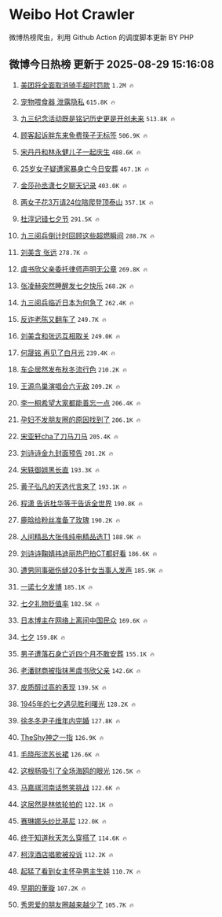 # Weibo Hot Crawler 



微博热榜爬虫，利用 Github Action 的调度脚本更新 BY PHP 


## 微博今日热榜 更新于 2025-08-29 15:16:08 
1. [美团将全面取消骑手超时罚款](https://s.weibo.com/weibo?q=%23%E7%BE%8E%E5%9B%A2%E5%B0%86%E5%85%A8%E9%9D%A2%E5%8F%96%E6%B6%88%E9%AA%91%E6%89%8B%E8%B6%85%E6%97%B6%E7%BD%9A%E6%AC%BE%23&t=31&band_rank=1&Refer=top) `1.2M 🔥` 

1. [宠物喂食器 泄露隐私](https://s.weibo.com/weibo?q=%E5%AE%A0%E7%89%A9%E5%96%82%E9%A3%9F%E5%99%A8%20%E6%B3%84%E9%9C%B2%E9%9A%90%E7%A7%81&t=31&band_rank=2&Refer=top) `615.8K 🔥` 

1. [九三纪念活动既是铭记历史更是开创未来](https://s.weibo.com/weibo?q=%23%E4%B9%9D%E4%B8%89%E7%BA%AA%E5%BF%B5%E6%B4%BB%E5%8A%A8%E6%97%A2%E6%98%AF%E9%93%AD%E8%AE%B0%E5%8E%86%E5%8F%B2%E6%9B%B4%E6%98%AF%E5%BC%80%E5%88%9B%E6%9C%AA%E6%9D%A5%23&t=31&band_rank=3&Refer=top) `513.8K 🔥` 

1. [顾客起诉胖东来免费筷子无标签](https://s.weibo.com/weibo?q=%23%E9%A1%BE%E5%AE%A2%E8%B5%B7%E8%AF%89%E8%83%96%E4%B8%9C%E6%9D%A5%E5%85%8D%E8%B4%B9%E7%AD%B7%E5%AD%90%E6%97%A0%E6%A0%87%E7%AD%BE%23&t=31&band_rank=4&Refer=top) `506.9K 🔥` 

1. [宋丹丹和林永健儿子一起庆生](https://s.weibo.com/weibo?q=%23%E5%AE%8B%E4%B8%B9%E4%B8%B9%E5%92%8C%E6%9E%97%E6%B0%B8%E5%81%A5%E5%84%BF%E5%AD%90%E4%B8%80%E8%B5%B7%E5%BA%86%E7%94%9F%23&t=31&band_rank=5&Refer=top) `488.6K 🔥` 

1. [25岁女子疑遭家暴身亡今日安葬](https://s.weibo.com/weibo?q=%2325%E5%B2%81%E5%A5%B3%E5%AD%90%E7%96%91%E9%81%AD%E5%AE%B6%E6%9A%B4%E8%BA%AB%E4%BA%A1%E4%BB%8A%E6%97%A5%E5%AE%89%E8%91%AC%23&t=31&band_rank=6&Refer=top) `467.1K 🔥` 

1. [金莎孙丞潇七夕聊天记录](https://s.weibo.com/weibo?q=%E9%87%91%E8%8E%8E%E5%AD%99%E4%B8%9E%E6%BD%87%E4%B8%83%E5%A4%95%E8%81%8A%E5%A4%A9%E8%AE%B0%E5%BD%95&t=31&band_rank=7&Refer=top) `403.0K 🔥` 

1. [两女子花3万请24位陪爬登顶泰山](https://s.weibo.com/weibo?q=%23%E4%B8%A4%E5%A5%B3%E5%AD%90%E8%8A%B13%E4%B8%87%E8%AF%B724%E4%BD%8D%E9%99%AA%E7%88%AC%E7%99%BB%E9%A1%B6%E6%B3%B0%E5%B1%B1%23&t=31&band_rank=8&Refer=top) `357.1K 🔥` 

1. [杜淳记错七夕节](https://s.weibo.com/weibo?q=%23%E6%9D%9C%E6%B7%B3%E8%AE%B0%E9%94%99%E4%B8%83%E5%A4%95%E8%8A%82%23&t=31&band_rank=9&Refer=top) `291.5K 🔥` 

1. [九三阅兵倒计时回顾这些超燃瞬间](https://s.weibo.com/weibo?q=%23%E4%B9%9D%E4%B8%89%E9%98%85%E5%85%B5%E5%80%92%E8%AE%A1%E6%97%B6%E5%9B%9E%E9%A1%BE%E8%BF%99%E4%BA%9B%E8%B6%85%E7%87%83%E7%9E%AC%E9%97%B4%23&t=31&band_rank=10&Refer=top) `288.7K 🔥` 

1. [刘美含 张远](https://s.weibo.com/weibo?q=%E5%88%98%E7%BE%8E%E5%90%AB%20%E5%BC%A0%E8%BF%9C&t=31&band_rank=11&Refer=top) `278.7K 🔥` 

1. [虞书欣父亲委托律师声明无公章](https://s.weibo.com/weibo?q=%23%E8%99%9E%E4%B9%A6%E6%AC%A3%E7%88%B6%E4%BA%B2%E5%A7%94%E6%89%98%E5%BE%8B%E5%B8%88%E5%A3%B0%E6%98%8E%E6%97%A0%E5%85%AC%E7%AB%A0%23&t=31&band_rank=12&Refer=top) `269.8K 🔥` 

1. [张凌赫突然睡醒发七夕快乐](https://s.weibo.com/weibo?q=%E5%BC%A0%E5%87%8C%E8%B5%AB%E7%AA%81%E7%84%B6%E7%9D%A1%E9%86%92%E5%8F%91%E4%B8%83%E5%A4%95%E5%BF%AB%E4%B9%90&t=31&band_rank=13&Refer=top) `268.2K 🔥` 

1. [九三阅兵临近日本为何急了](https://s.weibo.com/weibo?q=%23%E4%B9%9D%E4%B8%89%E9%98%85%E5%85%B5%E4%B8%B4%E8%BF%91%E6%97%A5%E6%9C%AC%E4%B8%BA%E4%BD%95%E6%80%A5%E4%BA%86%23&t=31&band_rank=14&Refer=top) `262.4K 🔥` 

1. [反诈老陈又翻车了](https://s.weibo.com/weibo?q=%23%E5%8F%8D%E8%AF%88%E8%80%81%E9%99%88%E5%8F%88%E7%BF%BB%E8%BD%A6%E4%BA%86%23&t=31&band_rank=15&Refer=top) `249.7K 🔥` 

1. [刘美含和张远互相取关](https://s.weibo.com/weibo?q=%23%E5%88%98%E7%BE%8E%E5%90%AB%E5%92%8C%E5%BC%A0%E8%BF%9C%E4%BA%92%E7%9B%B8%E5%8F%96%E5%85%B3%23&t=31&band_rank=16&Refer=top) `249.0K 🔥` 

1. [何晟铭 再见了白月光](https://s.weibo.com/weibo?q=%23%E4%BD%95%E6%99%9F%E9%93%AD%20%E5%86%8D%E8%A7%81%E4%BA%86%E7%99%BD%E6%9C%88%E5%85%89%23&t=31&band_rank=17&Refer=top) `239.4K 🔥` 

1. [车企居然发布秋冬流行色](https://s.weibo.com/weibo?q=%23%E8%BD%A6%E4%BC%81%E5%B1%85%E7%84%B6%E5%8F%91%E5%B8%83%E7%A7%8B%E5%86%AC%E6%B5%81%E8%A1%8C%E8%89%B2%23&t=31&band_rank=18&Refer=top) `210.2K 🔥` 

1. [王源鸟巢演唱会六无敌](https://s.weibo.com/weibo?q=%23%E7%8E%8B%E6%BA%90%E9%B8%9F%E5%B7%A2%E6%BC%94%E5%94%B1%E4%BC%9A%E5%85%AD%E6%97%A0%E6%95%8C%23&t=31&band_rank=19&Refer=top) `209.2K 🔥` 

1. [李一桐希望大家都能善忘一点](https://s.weibo.com/weibo?q=%23%E6%9D%8E%E4%B8%80%E6%A1%90%E5%B8%8C%E6%9C%9B%E5%A4%A7%E5%AE%B6%E9%83%BD%E8%83%BD%E5%96%84%E5%BF%98%E4%B8%80%E7%82%B9%23&t=31&band_rank=20&Refer=top) `206.4K 🔥` 

1. [孕妇不发朋友圈的原因找到了](https://s.weibo.com/weibo?q=%E5%AD%95%E5%A6%87%E4%B8%8D%E5%8F%91%E6%9C%8B%E5%8F%8B%E5%9C%88%E7%9A%84%E5%8E%9F%E5%9B%A0%E6%89%BE%E5%88%B0%E4%BA%86&t=31&band_rank=21&Refer=top) `206.1K 🔥` 

1. [宋亚轩cha了刀马刀马](https://s.weibo.com/weibo?q=%23%E5%AE%8B%E4%BA%9A%E8%BD%A9cha%E4%BA%86%E5%88%80%E9%A9%AC%E5%88%80%E9%A9%AC%23&t=31&band_rank=22&Refer=top) `205.4K 🔥` 

1. [刘诗诗金九封面预告](https://s.weibo.com/weibo?q=%23%E5%88%98%E8%AF%97%E8%AF%97%E9%87%91%E4%B9%9D%E5%B0%81%E9%9D%A2%E9%A2%84%E5%91%8A%23&t=31&band_rank=23&Refer=top) `201.2K 🔥` 

1. [宋轶御姐黑长直](https://s.weibo.com/weibo?q=%E5%AE%8B%E8%BD%B6%E5%BE%A1%E5%A7%90%E9%BB%91%E9%95%BF%E7%9B%B4&t=31&band_rank=24&Refer=top) `193.3K 🔥` 

1. [黄子弘凡的天选代言来了](https://s.weibo.com/weibo?q=%23%E9%BB%84%E5%AD%90%E5%BC%98%E5%87%A1%E7%9A%84%E5%A4%A9%E9%80%89%E4%BB%A3%E8%A8%80%E6%9D%A5%E4%BA%86%23&t=31&band_rank=25&Refer=top) `193.1K 🔥` 

1. [程潇 告诉杜华等于告诉全世界](https://s.weibo.com/weibo?q=%E7%A8%8B%E6%BD%87%20%E5%91%8A%E8%AF%89%E6%9D%9C%E5%8D%8E%E7%AD%89%E4%BA%8E%E5%91%8A%E8%AF%89%E5%85%A8%E4%B8%96%E7%95%8C&t=31&band_rank=26&Refer=top) `190.8K 🔥` 

1. [鹿晗给粉丝准备了玫瑰](https://s.weibo.com/weibo?q=%23%E9%B9%BF%E6%99%97%E7%BB%99%E7%B2%89%E4%B8%9D%E5%87%86%E5%A4%87%E4%BA%86%E7%8E%AB%E7%91%B0%23&t=31&band_rank=27&Refer=top) `190.2K 🔥` 

1. [人间精品大张伟纯电精品选T1](https://s.weibo.com/weibo?q=%23%E4%BA%BA%E9%97%B4%E7%B2%BE%E5%93%81%E5%A4%A7%E5%BC%A0%E4%BC%9F%E7%BA%AF%E7%94%B5%E7%B2%BE%E5%93%81%E9%80%89T1%23&t=31&band_rank=28&Refer=top) `188.9K 🔥` 

1. [刘诗诗鞠婧祎迪丽热巴拍CT都好看](https://s.weibo.com/weibo?q=%E5%88%98%E8%AF%97%E8%AF%97%E9%9E%A0%E5%A9%A7%E7%A5%8E%E8%BF%AA%E4%B8%BD%E7%83%AD%E5%B7%B4%E6%8B%8DCT%E9%83%BD%E5%A5%BD%E7%9C%8B&t=31&band_rank=29&Refer=top) `186.6K 🔥` 

1. [遭男同事砸伤缝20多针女当事人发声](https://s.weibo.com/weibo?q=%23%E9%81%AD%E7%94%B7%E5%90%8C%E4%BA%8B%E7%A0%B8%E4%BC%A4%E7%BC%9D20%E5%A4%9A%E9%92%88%E5%A5%B3%E5%BD%93%E4%BA%8B%E4%BA%BA%E5%8F%91%E5%A3%B0%23&t=31&band_rank=30&Refer=top) `185.9K 🔥` 

1. [一诺七夕发博](https://s.weibo.com/weibo?q=%E4%B8%80%E8%AF%BA%E4%B8%83%E5%A4%95%E5%8F%91%E5%8D%9A&t=31&band_rank=31&Refer=top) `185.1K 🔥` 

1. [七夕礼物贬值率](https://s.weibo.com/weibo?q=%23%E4%B8%83%E5%A4%95%E7%A4%BC%E7%89%A9%E8%B4%AC%E5%80%BC%E7%8E%87%23&t=31&band_rank=32&Refer=top) `182.5K 🔥` 

1. [日本博主在网络上离间中国民众](https://s.weibo.com/weibo?q=%23%E6%97%A5%E6%9C%AC%E5%8D%9A%E4%B8%BB%E5%9C%A8%E7%BD%91%E7%BB%9C%E4%B8%8A%E7%A6%BB%E9%97%B4%E4%B8%AD%E5%9B%BD%E6%B0%91%E4%BC%97%23&t=31&band_rank=33&Refer=top) `169.6K 🔥` 

1. [七夕](https://s.weibo.com/weibo?q=%23%E4%B8%83%E5%A4%95%23&t=31&band_rank=34&Refer=top) `159.8K 🔥` 

1. [男子遭落石身亡近四个月不敢安葬](https://s.weibo.com/weibo?q=%23%E7%94%B7%E5%AD%90%E9%81%AD%E8%90%BD%E7%9F%B3%E8%BA%AB%E4%BA%A1%E8%BF%91%E5%9B%9B%E4%B8%AA%E6%9C%88%E4%B8%8D%E6%95%A2%E5%AE%89%E8%91%AC%23&t=31&band_rank=35&Refer=top) `155.1K 🔥` 

1. [老潘财商被指抹黑虞书欣父亲](https://s.weibo.com/weibo?q=%23%E8%80%81%E6%BD%98%E8%B4%A2%E5%95%86%E8%A2%AB%E6%8C%87%E6%8A%B9%E9%BB%91%E8%99%9E%E4%B9%A6%E6%AC%A3%E7%88%B6%E4%BA%B2%23&t=31&band_rank=36&Refer=top) `142.6K 🔥` 

1. [皮质醇过高的表现](https://s.weibo.com/weibo?q=%E7%9A%AE%E8%B4%A8%E9%86%87%E8%BF%87%E9%AB%98%E7%9A%84%E8%A1%A8%E7%8E%B0&t=31&band_rank=37&Refer=top) `139.5K 🔥` 

1. [1945年的七夕遇见胜利曙光](https://s.weibo.com/weibo?q=%231945%E5%B9%B4%E7%9A%84%E4%B8%83%E5%A4%95%E9%81%87%E8%A7%81%E8%83%9C%E5%88%A9%E6%9B%99%E5%85%89%23&t=31&band_rank=38&Refer=top) `128.2K 🔥` 

1. [徐冬冬尹子维年内完婚](https://s.weibo.com/weibo?q=%E5%BE%90%E5%86%AC%E5%86%AC%E5%B0%B9%E5%AD%90%E7%BB%B4%E5%B9%B4%E5%86%85%E5%AE%8C%E5%A9%9A&t=31&band_rank=39&Refer=top) `127.8K 🔥` 

1. [TheShy神之一指](https://s.weibo.com/weibo?q=TheShy%E7%A5%9E%E4%B9%8B%E4%B8%80%E6%8C%87&t=31&band_rank=40&Refer=top) `126.9K 🔥` 

1. [毛晓彤流苏长裙](https://s.weibo.com/weibo?q=%E6%AF%9B%E6%99%93%E5%BD%A4%E6%B5%81%E8%8B%8F%E9%95%BF%E8%A3%99&t=31&band_rank=41&Refer=top) `126.6K 🔥` 

1. [这根肠吸引了全场海鸥的眼光](https://s.weibo.com/weibo?q=%E8%BF%99%E6%A0%B9%E8%82%A0%E5%90%B8%E5%BC%95%E4%BA%86%E5%85%A8%E5%9C%BA%E6%B5%B7%E9%B8%A5%E7%9A%84%E7%9C%BC%E5%85%89&t=31&band_rank=42&Refer=top) `126.5K 🔥` 

1. [马嘉祺河南话憋笑挑战](https://s.weibo.com/weibo?q=%23%E9%A9%AC%E5%98%89%E7%A5%BA%E6%B2%B3%E5%8D%97%E8%AF%9D%E6%86%8B%E7%AC%91%E6%8C%91%E6%88%98%23&t=31&band_rank=43&Refer=top) `122.6K 🔥` 

1. [这居然是林依轮拍的](https://s.weibo.com/weibo?q=%E8%BF%99%E5%B1%85%E7%84%B6%E6%98%AF%E6%9E%97%E4%BE%9D%E8%BD%AE%E6%8B%8D%E7%9A%84&t=31&band_rank=44&Refer=top) `122.1K 🔥` 

1. [赛琳娜头纱比基尼](https://s.weibo.com/weibo?q=%23%E8%B5%9B%E7%90%B3%E5%A8%9C%E5%A4%B4%E7%BA%B1%E6%AF%94%E5%9F%BA%E5%B0%BC%23&t=31&band_rank=45&Refer=top) `122.0K 🔥` 

1. [终于知道秋天怎么穿搭了](https://s.weibo.com/weibo?q=%23%E7%BB%88%E4%BA%8E%E7%9F%A5%E9%81%93%E7%A7%8B%E5%A4%A9%E6%80%8E%E4%B9%88%E7%A9%BF%E6%90%AD%E4%BA%86%23&t=31&band_rank=46&Refer=top) `114.6K 🔥` 

1. [柯淳酒店唱歌被投诉](https://s.weibo.com/weibo?q=%23%E6%9F%AF%E6%B7%B3%E9%85%92%E5%BA%97%E5%94%B1%E6%AD%8C%E8%A2%AB%E6%8A%95%E8%AF%89%23&t=31&band_rank=47&Refer=top) `112.2K 🔥` 

1. [起猛了看到女主怀孕男主生娃](https://s.weibo.com/weibo?q=%E8%B5%B7%E7%8C%9B%E4%BA%86%E7%9C%8B%E5%88%B0%E5%A5%B3%E4%B8%BB%E6%80%80%E5%AD%95%E7%94%B7%E4%B8%BB%E7%94%9F%E5%A8%83&t=31&band_rank=48&Refer=top) `110.7K 🔥` 

1. [早期的董璇](https://s.weibo.com/weibo?q=%E6%97%A9%E6%9C%9F%E7%9A%84%E8%91%A3%E7%92%87&t=31&band_rank=49&Refer=top) `107.2K 🔥` 

1. [秀恩爱的朋友圈越来越少了](https://s.weibo.com/weibo?q=%E7%A7%80%E6%81%A9%E7%88%B1%E7%9A%84%E6%9C%8B%E5%8F%8B%E5%9C%88%E8%B6%8A%E6%9D%A5%E8%B6%8A%E5%B0%91%E4%BA%86&t=31&band_rank=50&Refer=top) `105.7K 🔥` 

